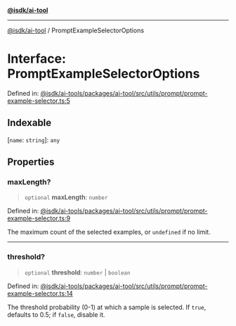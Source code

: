 [**@isdk/ai-tool**](../README.md)

***

[@isdk/ai-tool](../globals.md) / PromptExampleSelectorOptions

# Interface: PromptExampleSelectorOptions

Defined in: [@isdk/ai-tools/packages/ai-tool/src/utils/prompt/prompt-example-selector.ts:5](https://github.com/isdk/ai-tool.js/blob/e883e341c67e937e7d3a3e95e8bc56844896f5a3/src/utils/prompt/prompt-example-selector.ts#L5)

## Indexable

\[`name`: `string`\]: `any`

## Properties

### maxLength?

> `optional` **maxLength**: `number`

Defined in: [@isdk/ai-tools/packages/ai-tool/src/utils/prompt/prompt-example-selector.ts:9](https://github.com/isdk/ai-tool.js/blob/e883e341c67e937e7d3a3e95e8bc56844896f5a3/src/utils/prompt/prompt-example-selector.ts#L9)

The maximum count of the selected examples, or `undefined` if no limit.

***

### threshold?

> `optional` **threshold**: `number` \| `boolean`

Defined in: [@isdk/ai-tools/packages/ai-tool/src/utils/prompt/prompt-example-selector.ts:14](https://github.com/isdk/ai-tool.js/blob/e883e341c67e937e7d3a3e95e8bc56844896f5a3/src/utils/prompt/prompt-example-selector.ts#L14)

The threshold probability (0-1) at which a sample is selected.
If `true`, defaults to 0.5; if `false`, disable it.
